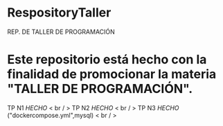 # RespositoryTaller
REP. DE TALLER DE PROGRAMACIÓN
# Este repositorio está hecho con la finalidad de promocionar la materia "TALLER DE PROGRAMACIÓN".

TP N1 *HECHO* < br / >
TP N2 *HECHO* < br / >
TP N3 *HECHO* ("dockercompose.yml",mysql) < br / >
